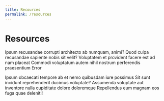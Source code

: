 ```yaml
---
title: Recources
permalink: /resources
---
```


# Resources

Ipsum recusandae corrupti architecto ab numquam, animi? Quod culpa recusandae sapiente nobis sit velit? Voluptatem et provident facere est ad nam placeat Commodi voluptatum autem nihil nostrum perferendis praesentium Error

Ipsum obcaecati tempore ab et nemo quibusdam iure possimus Sit sunt incidunt reprehenderit ducimus voluptate? Assumenda voluptate aut inventore nulla cupiditate dolore doloremque Repellendus eum magnam eos fuga quae deleniti!
